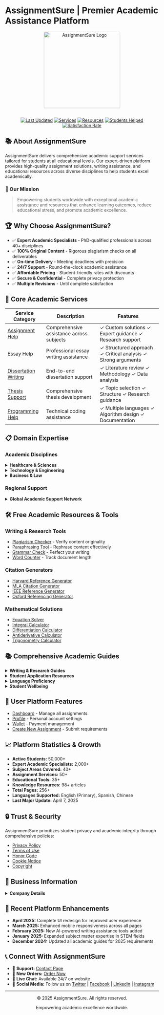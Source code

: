 # AssignmentSure | Premier Academic Assistance Platform

<div align="center">
  <img src="https://assignmentsure.com/wp-content/uploads/2023/04/cropped-Assignment_Sure_Logo-removebg.png" alt="AssignmentSure Logo" width="250"/>
  <br><br>
  
  [![Last Updated](https://img.shields.io/badge/Last%20Updated-April%202025-blue?style=for-the-badge)](https://assignmentsure.com)
  [![Services](https://img.shields.io/badge/Services-200%2B-green?style=for-the-badge)](https://assignmentsure.com/services/)
  [![Resources](https://img.shields.io/badge/Resources-Academic%20Tools-orange?style=for-the-badge)](https://assignmentsure.com/resources/)
  [![Students Helped](https://img.shields.io/badge/Students%20Helped-100,000+-purple?style=for-the-badge)](https://assignmentsure.com)
  [![Satisfaction Rate](https://img.shields.io/badge/Satisfaction-98%25-brightgreen?style=for-the-badge)](https://assignmentsure.com/testimonials/)
</div>

## 📚 About AssignmentSure

AssignmentSure delivers comprehensive academic support services tailored for students at all educational levels. Our expert-driven platform provides high-quality assignment solutions, writing assistance, and educational resources across diverse disciplines to help students excel academically.

### 🎯 Our Mission

> Empowering students worldwide with exceptional academic assistance and resources that enhance learning outcomes, reduce educational stress, and promote academic excellence.

## 🏆 Why Choose AssignmentSure?

- ✅ **Expert Academic Specialists** - PhD-qualified professionals across 40+ disciplines
- ✅ **100% Original Content** - Rigorous plagiarism checks on all deliverables
- ✅ **On-time Delivery** - Meeting deadlines with precision
- ✅ **24/7 Support** - Round-the-clock academic assistance
- ✅ **Affordable Pricing** - Student-friendly rates with discounts
- ✅ **Secure & Confidential** - Complete privacy protection
- ✅ **Multiple Revisions** - Until complete satisfaction

## 🌟 Core Academic Services

| Service Category | Description | Features |
|------------------|-------------|----------|
| [Assignment Help](https://assignmentsure.com/assignment-help/) | Comprehensive assistance across subjects | ✓ Custom solutions ✓ Expert guidance ✓ Research support |
| [Essay Help](https://assignmentsure.com/essay-help/) | Professional essay writing assistance | ✓ Structured approach ✓ Critical analysis ✓ Strong arguments |
| [Dissertation Writing](https://assignmentsure.com/dissertation-writing-service/) | End-to-end dissertation support | ✓ Literature review ✓ Methodology ✓ Data analysis |
| [Thesis Support](https://assignmentsure.com/thesis-writing-help/) | Comprehensive thesis development | ✓ Topic selection ✓ Structure ✓ Research guidance |
| [Programming Help](https://assignmentsure.com/programming-assignment-help/) | Technical coding assistance | ✓ Multiple languages ✓ Algorithm design ✓ Documentation |

## 📋 Domain Expertise

### Academic Disciplines

<details>
<summary><b>Healthcare & Sciences</b></summary>

- [Nursing Assignment Help](https://assignmentsure.com/nursing-assignment-help/)
- [Healthcare Assignment Help](https://assignmentsure.com/healthcare-assignment-help/)
- [Psychology Assignment Help](https://assignmentsure.com/psychology-assignment-help/)
</details>

<details>
<summary><b>Technology & Engineering</b></summary>

- [Computer Science Assignment Help](https://assignmentsure.com/computer-science-assignment-help/)
- [Engineering Assignment Help](https://assignmentsure.com/engineering-assignment-help/)
</details>

<details>
<summary><b>Business & Law</b></summary>

- [Law Assignment Help](https://assignmentsure.com/law-assignment-help-2/)
- [Accounting Assignment Help](https://assignmentsure.com/accounting-assignment-help/)
- [Economics Assignment Help](https://assignmentsure.com/economics-assignment-help/)
</details>

### Regional Support

<details>
<summary><b>Global Academic Support Network</b></summary>

- [Assignment Help UK](https://assignmentsure.com/assignment-help-uk/)
- [Assignment Help Australia](https://assignmentsure.com/assignment-help-australia/)
- [Assignment Help Sydney](https://assignmentsure.com/assignment-help-sydney/)
- [Assignment Help Melbourne](https://assignmentsure.com/assignment-help-melbourne/)
- [Assignment Help Brisbane](https://assignmentsure.com/assignment-help-brisbane/)
- [Assignment Help Perth](https://assignmentsure.com/assignment-help-perth/)
</details>

## 🛠️ Free Academic Resources & Tools

### Writing & Research Tools

- [Plagiarism Checker](https://assignmentsure.com/plagiarism-checker/) - Verify content originality
- [Paraphrasing Tool](https://assignmentsure.com/paraphrasing-tool/) - Rephrase content effectively
- [Grammar Check](https://assignmentsure.com/grammar-check/) - Perfect your writing
- [Word Counter](https://assignmentsure.com/word-counter/) - Track document length

### Citation Generators

- [Harvard Reference Generator](https://assignmentsure.com/harvard-reference-generator/)
- [MLA Citation Generator](https://assignmentsure.com/mla-citation-generator/)
- [IEEE Reference Generator](https://assignmentsure.com/ieee-reference-generator/)
- [Oxford Referencing Generator](https://assignmentsure.com/oxford-referencing-generator/)

### Mathematical Solutions

- [Equation Solver](https://assignmentsure.com/equation-solver/)
- [Integral Calculator](https://assignmentsure.com/integral-calculator/)
- [Differentiation Calculator](https://assignmentsure.com/differentiation-calculator/)
- [Antiderivative Calculator](https://assignmentsure.com/antiderivative-calculator/)
- [Trigonometry Calculator](https://assignmentsure.com/trigonometry-calculator-2/)

## 📚 Comprehensive Academic Guides

<details>
<summary><b>Writing & Research Guides</b></summary>

- [Assignment Writing Guide](https://assignmentsure.com/assignment-writing-guide/)
- [Dissertation Writing Guide](https://assignmentsure.com/dissertation-writing-guide/)
- [Essay Writing Guide](https://assignmentsure.com/essay-writing-guide/)
- [Research Paper Writing Guide](https://assignmentsure.com/research-paper-writing-guide/)
</details>

<details>
<summary><b>Student Application Resources</b></summary>

- [SOP Guide](https://assignmentsure.com/sop-guide-2/)
- [LOR Guide](https://assignmentsure.com/lor-guide/)
- [Student Visa Guide](https://assignmentsure.com/student-visa-guide/)
</details>

<details>
<summary><b>Language Proficiency</b></summary>

- [IELTS Guide](https://assignmentsure.com/ielts-guide-2/)
- [PTE Guide](https://assignmentsure.com/pte-guide-2/)
- [TOEFL Guide](https://assignmentsure.com/toefl-guide/)
</details>

<details>
<summary><b>Student Wellbeing</b></summary>

- [Student Stress Management Guide](https://assignmentsure.com/student-stress-management-guide/)
</details>

## 🔐 User Platform Features

- [Dashboard](https://assignmentsure.com/dashboard/) - Manage all assignments
- [Profile](https://assignmentsure.com/profile/) - Personal account settings
- [Wallet](https://assignmentsure.com/wallet/) - Payment management
- [Create New Assignment](https://assignmentsure.com/create-new-assignment/) - Submit requirements

## 📈 Platform Statistics & Growth

- **Active Students:** 50,000+
- **Expert Academic Specialists:** 2,000+
- **Subject Areas Covered:** 40+
- **Assignment Services:** 50+
- **Educational Tools:** 35+
- **Knowledge Resources:** 98+ articles
- **Total Pages:** 256+
- **Languages Supported:** English (Primary), Spanish, Chinese
- **Last Major Update:** April 7, 2025

## 🔒 Trust & Security

AssignmentSure prioritizes student privacy and academic integrity through comprehensive policies:

- [Privacy Policy](https://assignmentsure.com/privacy-policy/)
- [Terms of Use](https://assignmentsure.com/terms-of-use/)
- [Honor Code](https://assignmentsure.com/honor-code/)
- [Cookie Notice](https://assignmentsure.com/cookie-notice/)
- [Copyright](https://assignmentsure.com/copyright/)

## 💼 Business Information

<details>
<summary><b>Company Details</b></summary>

- [About Us](https://assignmentsure.com/about/)
- [Contact](https://assignmentsure.com/contact/)
- [Prices](https://assignmentsure.com/prices/)
- [FAQ](https://assignmentsure.com/faq/)
- [Refund Policy](https://assignmentsure.com/refund/)
- [Premium Services](https://assignmentsure.com/premium/)
- [Jobs](https://assignmentsure.com/jobs/)
- [Become Affiliate](https://assignmentsure.com/become-affiliate/)
</details>

## 🔄 Recent Platform Enhancements

- **April 2025:** Complete UI redesign for improved user experience
- **March 2025:** Enhanced mobile responsiveness across all pages
- **February 2025:** New AI-powered writing assistance tools added
- **January 2025:** Expanded subject matter expertise in STEM fields
- **December 2024:** Updated all academic guides for 2025 requirements

## 📞 Connect With AssignmentSure

- 📧 **Support:** [Contact Page](https://assignmentsure.com/contact/)
- 🛒 **New Orders:** [Order Now](https://assignmentsure.com/order-now/)
- 💬 **Live Chat:** Available 24/7 on website
- 📱 **Social Media:** Follow us on [Twitter](https://twitter.com/assignmentsure) | [Facebook](https://facebook.com/assignmentsure) | [LinkedIn](https://linkedin.com/company/assignmentsure) | [Instagram](https://instagram.com/assignmentsure)

---

<div align="center">
  <p>© 2025 AssignmentSure. All rights reserved.</p>
  <p>Empowering academic excellence worldwide.</p>
</div>
